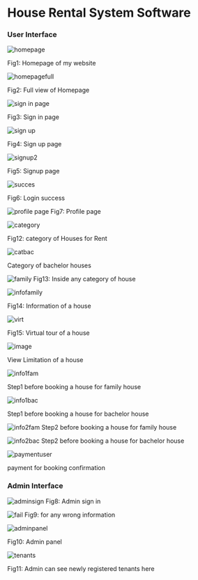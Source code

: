 # House Rental System Software 

### User Interface 

![homepage](https://github.com/C191068/Ali_House_Rental_Sytem/assets/89090776/9746dd06-6038-47e0-9acf-8e1c8b5e8db6)

Fig1: Homepage of my website

![homepagefull](https://github.com/C191068/Ali_House_Rental_Sytem/assets/89090776/77972164-2dcc-4314-810f-d19ea469269f)

Fig2: Full view of Homepage


![sign in page](https://github.com/C191068/Ali_House_Rental_Sytem/assets/89090776/6fcd54c9-beb1-424d-9552-a8f7112427ce)

Fig3: Sign in page

![sign up](https://github.com/C191068/Ali_House_Rental_Sytem/assets/89090776/26d01f37-2fd6-47c6-8895-b1ef98002e7d)

Fig4: Sign up page

![signup2](https://github.com/C191068/Ali_House_Rental_Sytem/assets/89090776/f71122bd-85aa-4dc7-898b-339959b34c03)

Fig5: Signup page


![succes](https://github.com/C191068/Ali_House_Rental_Sytem/assets/89090776/e6f77d68-09d7-4b9c-a0da-ef01621f3a0f)

Fig6: Login success

![profile page](https://github.com/C191068/Ali_House_Rental_Sytem/assets/89090776/29d550ab-2fe3-4a71-bc09-ae9fa6180f70)
Fig7: Profile page



![category](https://github.com/C191068/Ali_House_Rental_Sytem/assets/89090776/a39a2e49-f121-4486-9865-f2f8b29c84a1)

Fig12: category of Houses for Rent 


![catbac](https://github.com/C191068/Ali_House_Rental_Sytem/assets/89090776/e87dca20-6c49-4684-8bee-321db35f026f)

 Category of bachelor houses


![family](https://github.com/C191068/Ali_House_Rental_Sytem/assets/89090776/f2ed19f2-1352-44b9-8cf3-96d2cd5e33f2)
Fig13: Inside any category of house 

![infofamily](https://github.com/C191068/Ali_House_Rental_Sytem/assets/89090776/17dcc6a8-87b9-40ec-8591-db220ac73f27)

Fig14: Information of a house 


![virt](https://github.com/C191068/Ali_House_Rental_Sytem/assets/89090776/a7683e3d-8417-42fd-a52d-f21a981bb8e6)

Fig15: Virtual tour of a house 


![image](https://github.com/C191068/Ali_House_Rental_Sytem/assets/89090776/ebbffb5c-7ca8-4e02-a1fe-1be9b4359ca7)

View Limitation of a house 


![info1fam](https://github.com/C191068/Ali_House_Rental_Sytem/assets/89090776/79af9046-6d56-4ddd-8600-e478de292e18)

Step1 before booking a house for family house <br>

![info1bac](https://github.com/C191068/Ali_House_Rental_Sytem/assets/89090776/05314959-b24b-4649-97af-8b1bab227016)

Step1 before booking a house for bachelor house <br>

![info2fam](https://github.com/C191068/Ali_House_Rental_Sytem/assets/89090776/29639020-91b6-4ea7-9191-8ed3072f3165)
Step2 before booking a house for family house <br>

![info2bac](https://github.com/C191068/Ali_House_Rental_Sytem/assets/89090776/29a9f573-8f50-4276-86ec-b44925f5de37)
Step2 before booking a house for bachelor house <br>

![paymentuser](https://github.com/C191068/Ali_House_Rental_Sytem/assets/89090776/8f47a5b9-c531-47c1-aa82-43117f90631d)

payment for booking confirmation <br>





### Admin Interface 


![adminsign](https://github.com/C191068/Ali_House_Rental_Sytem/assets/89090776/170eae5c-5f02-438c-8851-f90fd65ad26d)
Fig8: Admin sign in

![fail](https://github.com/C191068/Ali_House_Rental_Sytem/assets/89090776/ccfb627d-29a4-406d-b0ca-4a844cefef42)
Fig9: for any wrong information

![adminpanel](https://github.com/C191068/Ali_House_Rental_Sytem/assets/89090776/495b56f1-9fe3-4d0b-91d6-d614469660df)

Fig10: Admin panel

![tenants](https://github.com/C191068/Ali_House_Rental_Sytem/assets/89090776/a391ee2b-23a0-462b-aa1c-864e273bed42)

Fig11: Admin can see newly registered tenants here 




